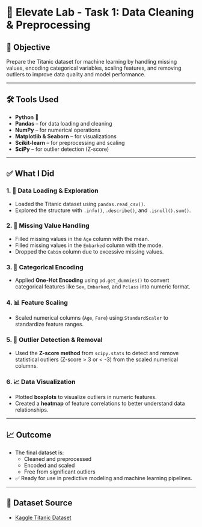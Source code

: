 # 🚢 Elevate Lab - Task 1: Data Cleaning & Preprocessing

## 🧠 Objective
Prepare the Titanic dataset for machine learning by handling missing values, encoding categorical variables, scaling features, and removing outliers to improve data quality and model performance.

---

## 🛠️ Tools Used
- **Python** 🐍  
- **Pandas** – for data loading and cleaning  
- **NumPy** – for numerical operations  
- **Matplotlib & Seaborn** – for visualizations  
- **Scikit-learn** – for preprocessing and scaling  
- **SciPy** – for outlier detection (Z-score)

---

## ✅ What I Did

### 1. 📂 Data Loading & Exploration
- Loaded the Titanic dataset using `pandas.read_csv()`.
- Explored the structure with `.info()`, `.describe()`, and `.isnull().sum()`.

### 2. 🧼 Missing Value Handling
- Filled missing values in the `Age` column with the mean.
- Filled missing values in the `Embarked` column with the mode.
- Dropped the `Cabin` column due to excessive missing values.

### 3. 🧠 Categorical Encoding
- Applied **One-Hot Encoding** using `pd.get_dummies()` to convert categorical features like `Sex`, `Embarked`, and `Pclass` into numeric format.

### 4. 📊 Feature Scaling
- Scaled numerical columns (`Age`, `Fare`) using `StandardScaler` to standardize feature ranges.

### 5. 🚨 Outlier Detection & Removal
- Used the **Z-score method** from `scipy.stats` to detect and remove statistical outliers (Z-score > 3 or < -3) from the scaled numerical columns.

### 6. 📈 Data Visualization
- Plotted **boxplots** to visualize outliers in numeric features.
- Created a **heatmap** of feature correlations to better understand data relationships.

---

## 📈 Outcome
- The final dataset is:
  - Cleaned and preprocessed
  - Encoded and scaled
  - Free from significant outliers
- ✅ Ready for use in predictive modeling and machine learning pipelines.

---

## 📁 Dataset Source
- [Kaggle Titanic Dataset](https://www.kaggle.com/c/titanic)
